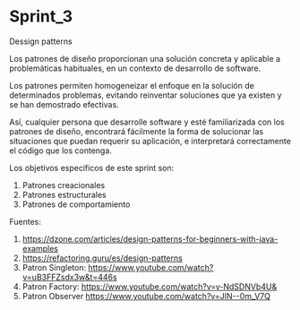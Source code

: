 # Sprint_3
Dessign patterns

Los patrones de diseño proporcionan una solución concreta y aplicable a problemáticas habituales, en un contexto de desarrollo de software.

Los patrones permiten homogeneizar el enfoque en la solución de determinados problemas, evitando reinventar soluciones que ya existen y se han demostrado efectivas.

Así, cualquier persona que desarrolle software y esté familiarizada con los patrones de diseño, encontrará fácilmente la forma de solucionar las situaciones que puedan requerir su aplicación, e interpretará correctamente el código que los contenga.

Los objetivos especificos de este sprint son:

1. Patrones creacionales
2. Patrones estructurales
3. Patrones de comportamiento


Fuentes: 
1. https://dzone.com/articles/design-patterns-for-beginners-with-java-examples
2. https://refactoring.guru/es/design-patterns
3. Patron Singleton: https://www.youtube.com/watch?v=uB3FFZsdx3w&t=446s
4. Patron Factory: https://www.youtube.com/watch?v=v-NdSDNVb4U&
4. Patron Observer https://www.youtube.com/watch?v=JIN--0m_V7Q
